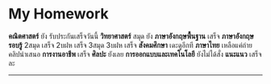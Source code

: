 # My Homework
**คณิตศาสตร์**
ยัง รับประกันเสร็จวันนี้
**วิทยาศาสตร์**
สมุด ยัง
**ภาษาอังกฤษพื้นฐาน**
เสร็จ
**ภาษาอังกฤษรอบรู้**
2สมุด เสร็จ
2บฝห เสร็จ
3สมุด
3บฝห เสร็จ
**สังคมศึกษา**
เดะดูอีกที
**ภาษาไทย**
เหลือแค่ถ่ายคลิปนำเสนอ
**การงานอาชีพ**
เสร็จ
**ศิลปะ**
ยังเลย
**การออกแบบและเทคโนโลยี**
ยังไม่ได้สั่ง
**แนะแนว**
เสร็จละ
****
